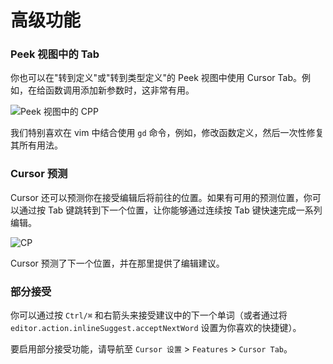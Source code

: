 # 高级功能

### Peek 视图中的 Tab

你也可以在"转到定义"或"转到类型定义"的 Peek 视图中使用 Cursor Tab。例如，在给函数调用添加新参数时，这非常有用。

![Peek 视图中的 CPP](https://mintlify.s3-us-west-1.amazonaws.com/cursor/images/cpp/cpp-in-peek.png)

我们特别喜欢在 vim 中结合使用 `gd` 命令，例如，修改函数定义，然后一次性修复其所有用法。

### Cursor 预测

Cursor 还可以预测你在接受编辑后将前往的位置。如果有可用的预测位置，你可以通过按 Tab 键跳转到下一个位置，让你能够通过连续按 Tab 键快速完成一系列编辑。

![CP](https://mintlify.s3-us-west-1.amazonaws.com/cursor/images/cpp/cp.png)

Cursor 预测了下一个位置，并在那里提供了编辑建议。

### 部分接受

你可以通过按 `Ctrl/⌘` 和右箭头来接受建议中的下一个单词（或者通过将 `editor.action.inlineSuggest.acceptNextWord` 设置为你喜欢的快捷键）。

要启用部分接受功能，请导航至 `Cursor 设置` > `Features` > `Cursor Tab`。
